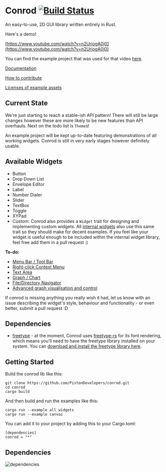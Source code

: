# Conrod [![Build Status](https://travis-ci.org/PistonDevelopers/conrod.svg?branch=master)](https://travis-ci.org/PistonDevelopers/conrod)

An easy-to-use, 2D GUI library written entirely in Rust.

Here's a demo!

[https://www.youtube.com/watch?v=n2UrjogA0j0](https://www.youtube.com/watch?v=n2UrjogA0j0)

You can find the example project that was used for that video [here](https://github.com/PistonDevelopers/conrod/blob/master/examples/all_widgets.rs).

[Documentation](http://docs.piston.rs/conrod/conrod/)

[How to contribute](https://github.com/PistonDevelopers/piston/blob/master/CONTRIBUTING.md)

[Licenses of example assets](https://github.com/PistonDevelopers/conrod/issues/319)

Current State
-------------

We're just starting to reach a stable-ish API pattern! There will still be large changes however these are more likely to be new features than API overhauls. Next on the todo list is `Theme`s!

An example project will be kept up-to-date featuring demonstrations of all working widgets. Conrod is still in very early stages however definitely usable.

Available Widgets
-----------------

- Button
- Drop Down List
- Envelope Editor
- Label
- Number Dialer
- Slider
- TextBox
- Toggle
- XYPad
- Custom: Conrod also provides a `Widget` trait for designing and implementing custom widgets. All [internal widgets](https://github.com/PistonDevelopers/conrod/blob/master/src/widget) also use this same trait so they should make for decent examples. If you feel like your widget is useful enough to be included within the internal widget library, feel free add them in a pull request :)

**To-do:**
- [Menu Bar / Tool Bar](https://github.com/PistonDevelopers/conrod/issues/417)
- [Right-click Context Menu](https://github.com/PistonDevelopers/conrod/issues/394)
- [Text Area](https://github.com/PistonDevelopers/conrod/issues/62)
- [Graph / Chart](https://github.com/PistonDevelopers/conrod/issues/84)
- [File/Directory Navigator](https://github.com/PistonDevelopers/conrod/issues/381)
- [Advanced graph visualisation and control](https://github.com/PistonDevelopers/mush)

If conrod is missing anything you really wish it had, let us know with an issue describing the widget's style, behaviour and functionality - or even better, submit a pull request :D

Dependencies
------------

- [freetype](http://www.freetype.org/download.html) - at the moment, Conrod uses [freetype-rs](https://github.com/PistonDevelopers/freetype-rs) for its font rendering, which means you'll need to have the freetype library installed on your system. You can [download and install the freetype library here](http://www.freetype.org/download.html).


Getting Started
---------------

Build the conrod lib like this:

    git clone https://github.com/PistonDevelopers/conrod.git
    cd conrod
    cargo build

And then build and run the examples like this:

    cargo run --example all_widgets
    cargo run --example canvas

You can add it to your project by adding this to your Cargo.toml:

    [dependencies]
    conrod = "*"

## Dependencies

![dependencies](./Cargo.png)
